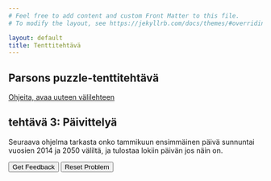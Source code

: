 ```yaml
---
# Feel free to add content and custom Front Matter to this file.
# To modify the layout, see https://jekyllrb.com/docs/themes/#overriding-theme-defaults

layout: default
title: Tenttitehtävä
---
```


## Parsons puzzle-tenttitehtävä 
[Ohjeita, avaa uuteen välilehteen](../ohjeet.md)


## tehtävä 3: Päivittelyä
Seuraava ohjelma tarkasta onko tammikuun ensimmäinen päivä sunnuntai vuosien 2014 ja 2050 väliltä, ja tulostaa lokiin päivän jos näin on. 


<div id="P3-sortableTrash" class="sortable-code"></div> 
<div id="P3-sortable" class="sortable-code"></div> 
<div style="clear:both;"></div> 
<p> 
    <input id="P3-feedbackLink" value="Get Feedback" type="button" /> 
    <input id="P3-newInstanceLink" value="Reset Problem" type="button" /> 
</p> 
<script type="text/javascript"> 
(function(){
  var initial = "for (var year = 2014; year <= 2050; year++)\n" +
    "{\n" +
    "    var d = new Date(year, 0, 1);\n" +
    "    if ( d.getDay() === 0 )\n" +
    "        console.log(\"1st January is being a Sunday  \"+year);\n" +
    "}\n" +
    "var a = new Date(year, 0, 1); #distractor";
  var parsonsPuzzle = new ParsonsWidget({
    "sortableId": "P3-sortable",
    "max_wrong_lines": 10,
    "grader": ParsonsWidget._graders.LineBasedGrader,
    "exec_limit": 2500,
    "can_indent": true,
    "x_indent": 50,
    "lang": "en",
    "trashId": "P3-sortableTrash"
  });
  parsonsPuzzle.init(initial);
  parsonsPuzzle.shuffleLines();
  $("#P3-newInstanceLink").click(function(event){ 
      event.preventDefault(); 
      parsonsPuzzle.shuffleLines(); 
  }); 
  $("#P3-feedbackLink").click(function(event){ 
      event.preventDefault(); 
      parsonsPuzzle.getFeedback(); 
  }); 
})(); 
</script>

